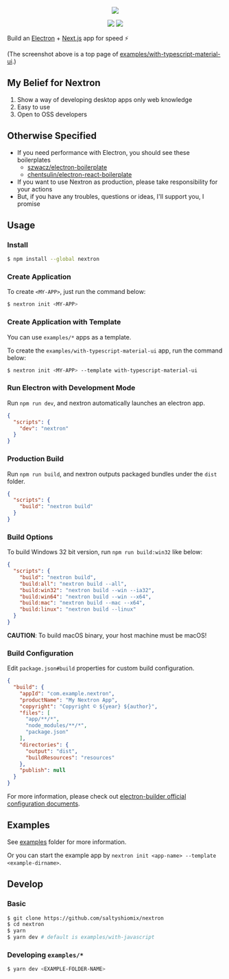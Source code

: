 <p align="center"><img src="https://i.imgur.com/DNOsAH0.png"></p>

<p align="center">
  <a href="https://www.npmjs.com/package/nextron"><img src="https://img.shields.io/npm/v/nextron.svg"></a>
  <a href="https://www.npmjs.com/package/nextron"><img src="https://img.shields.io/npm/dt/nextron.svg"></a>
</p>

Build an [Electron](https://electronjs.org/) + [Next.js](https://nextjs.org/) app for speed ⚡

(The screenshot above is a top page of [examples/with-typescript-material-ui](./examples/with-typescript-material-ui).)

## My Belief for Nextron

1. Show a way of developing desktop apps only web knowledge
1. Easy to use
1. Open to OSS developers

## Otherwise Specified

- If you need performance with Electron, you should see these boilerplates
  - [szwacz/electron-boilerplate](https://github.com/szwacz/electron-boilerplate)
  - [chentsulin/electron-react-boilerplate](https://github.com/chentsulin/electron-react-boilerplate)
- If you want to use Nextron as production, please take responsibility for your actions
- But, if you have any troubles, questions or ideas, I'll support you, I promise

## Usage

### Install

```bash
$ npm install --global nextron
```

### Create Application

To create `<MY-APP>`, just run the command below:

```bash
$ nextron init <MY-APP>
```

### Create Application with Template

You can use `examples/*` apps as a template.

To create the `examples/with-typescript-material-ui` app, run the command below:

```bash
$ nextron init <MY-APP> --template with-typescript-material-ui
```

### Run Electron with Development Mode

Run `npm run dev`, and nextron automatically launches an electron app.

```json
{
  "scripts": {
    "dev": "nextron"
  }
}
```

### Production Build

Run `npm run build`, and nextron outputs packaged bundles under the `dist` folder.

```json
{
  "scripts": {
    "build": "nextron build"
  }
}
```

### Build Options

To build Windows 32 bit version, run `npm run build:win32` like below:

```json
{
  "scripts": {
    "build": "nextron build",
    "build:all": "nextron build --all",
    "build:win32": "nextron build --win --ia32",
    "build:win64": "nextron build --win --x64",
    "build:mac": "nextron build --mac --x64",
    "build:linux": "nextron build --linux"
  }
}
```

**CAUTION**: To build macOS binary, your host machine must be macOS!

### Build Configuration

Edit `package.json#build` properties for custom build configuration.

```json
{
  "build": {
    "appId": "com.example.nextron",
    "productName": "My Nextron App",
    "copyright": "Copyright © ${year} ${author}",
    "files": [
      "app/**/*",
      "node_modules/**/*",
      "package.json"
    ],
    "directories": {
      "output": "dist",
      "buildResources": "resources"
    },
    "publish": null
  }
}
```

For more information, please check out [electron-builder official configuration documents](https://www.electron.build/configuration/configuration/).

## Examples

See [examples](./examples) folder for more information.

Or you can start the example app by `nextron init <app-name> --template <example-dirname>`.

## Develop

### Basic

```bash
$ git clone https://github.com/saltyshiomix/nextron
$ cd nextron
$ yarn
$ yarn dev # default is examples/with-javascript
```

### Developing `examples/*`

```bash
$ yarn dev <EXAMPLE-FOLDER-NAME>
```
